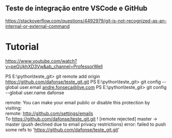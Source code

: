 ## Teste de integração entre VSCode e GitHub

https://stackoverflow.com/questions/4492979/git-is-not-recognized-as-an-internal-or-external-command

# Tutorial
https://www.youtube.com/watch?v=peGUkhXD3Vw&ab_channel=ProfessorWell


PS E:\python\teste_git> git remote add origin https://github.com/dafonse/teste_git.git
PS E:\python\teste_git> git config --global user.email andre.fonseca@live.com
PS E:\python\teste_git> git config --global user.name dafonse


remote: You can make your email public or disable this protection by visiting:        
remote: http://github.com/settings/emails        
To https://github.com/dafonse/teste_git.git
 ! [remote rejected] master -> master (push declined due to email privacy restrictions)
error: failed to push some refs to 'https://github.com/dafonse/teste_git.git'